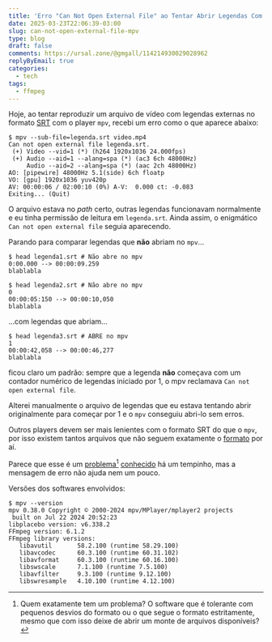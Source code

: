 ```yaml
---
title: 'Erro "Can Not Open External File" ao Tentar Abrir Legendas Com mpv'
date: 2025-03-23T22:06:39-03:00
slug: can-not-open-external-file-mpv
type: blog
draft: false
comments: https://ursal.zone/@gmgall/114214930029028962
replyByEmail: true
categories:
  - tech
tags:
  - ffmpeg
---
```

Hoje, ao tentar reproduzir um arquivo de vídeo com legendas externas no formato [SRT](https://docs.fileformat.com/video/srt/) com o player `mpv`, recebi um erro como o que aparece abaixo:

```shell
$ mpv --sub-file=legenda.srt video.mp4 
Can not open external file legenda.srt.
 (+) Video --vid=1 (*) (h264 1920x1036 24.000fps)
 (+) Audio --aid=1 --alang=spa (*) (ac3 6ch 48000Hz)
     Audio --aid=2 --alang=spa (*) (aac 2ch 48000Hz)
AO: [pipewire] 48000Hz 5.1(side) 6ch floatp
VO: [gpu] 1920x1036 yuv420p
AV: 00:00:06 / 02:00:10 (0%) A-V:  0.000 ct: -0.083
Exiting... (Quit)
```

O arquivo estava no *path* certo, outras legendas funcionavam normalmente e eu tinha permissão de leitura em `legenda.srt`. Ainda assim, o enigmático `Can not open external file` seguia aparecendo.

Parando para comparar legendas que **não** abriam no `mpv`...

```shell
$ head legenda1.srt # Não abre no mpv
0:00.000 --> 00:00:09.259
blablabla

$ head legenda2.srt # Não abre no mpv
0
00:00:05:150 --> 00:00:10,050
blablabla
```

...com legendas que abriam...

```shell
$ head legenda3.srt # ABRE no mpv
1
00:00:42,058 --> 00:00:46,277
blablabla
```

ficou claro um padrão: sempre que a legenda **não** começava com um contador numérico de legendas iniciado por 1, o mpv reclamava `Can not open external file`.

Alterei manualmente o arquivo de legendas que eu estava tentando abrir originalmente para começar por 1 e o `mpv` conseguiu abri-lo sem erros.

Outros players devem ser mais lenientes com o formato SRT do que o `mpv`, por isso existem tantos arquivos que não seguem exatamente o [formato](https://en.wikipedia.org/wiki/SubRip#Format) por aí.

Parece que esse é um [problema](https://github.com/mpv-player/mpv/issues/3820)[^1] [conhecido](https://github.com/iina/iina/issues/3073) há um tempinho, mas a mensagem de erro não ajuda nem um pouco.

Versões dos softwares envolvidos:

```shell
$ mpv --version
mpv 0.38.0 Copyright © 2000-2024 mpv/MPlayer/mplayer2 projects
 built on Jul 22 2024 20:52:23
libplacebo version: v6.338.2
FFmpeg version: 6.1.2
FFmpeg library versions:
   libavutil       58.2.100 (runtime 58.29.100)
   libavcodec      60.3.100 (runtime 60.31.102)
   libavformat     60.3.100 (runtime 60.16.100)
   libswscale      7.1.100 (runtime 7.5.100)
   libavfilter     9.3.100 (runtime 9.12.100)
   libswresample   4.10.100 (runtime 4.12.100)
```

[^1]: Quem exatamente tem um problema? O software que é tolerante com pequenos desvios do formato ou o que segue o formato estritamente, mesmo que com isso deixe de abrir um monte de arquivos disponíveis?
